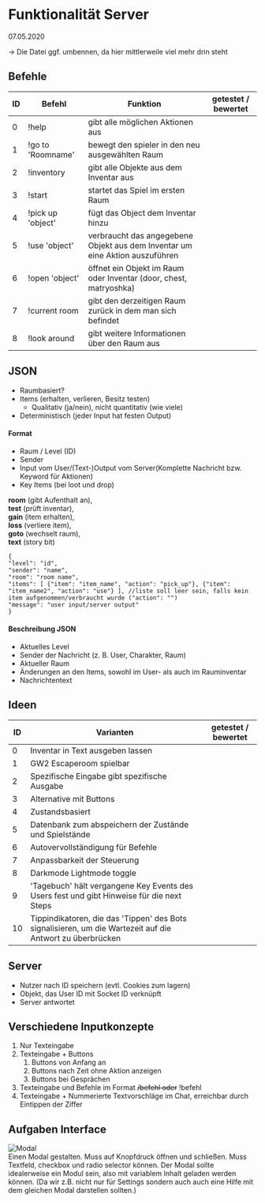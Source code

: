 # Funktionalität Server

07.05.2020

-> Die Datei ggf. umbennen, da hier mittlerweile viel mehr drin steht

## Befehle

| ID  | Befehl            | Funktion                                                                     | getestet / bewertet |
| --- | ----------------- | ---------------------------------------------------------------------------- | ------------------- |
| 0   | !help             | gibt alle möglichen Aktionen aus                                             |                     |
| 1   | !go to 'Roomname' | bewegt den spieler in den neu ausgewählten Raum                              |                     |
| 2   | !inventory        | gibt alle Objekte aus dem Inventar aus                                       |                     |
| 3   | !start            | startet das Spiel im ersten Raum                                             |                     |
| 4   | !pick up 'object' | fügt das Object dem Inventar hinzu                                           |                     |
| 5   | !use 'object'     | verbraucht das angegebene Objekt aus dem Inventar um eine Aktion auszuführen |                     |
| 6   | !open 'object'    | öffnet ein Objekt im Raum oder Inventar (door, chest, matryoshka)            |                     |
| 7   | !current room     | gibt den derzeitigen Raum zurück in dem man sich befindet                    |                     |
| 8   | !look around      | gibt weitere Informationen über den Raum aus                                 |                     |

## JSON

- Raumbasiert?
- Items (erhalten, verlieren, Besitz testen)
  - Qualitativ (ja/nein), nicht quantitativ (wie viele)
- Deterministisch (jeder Input hat festen Output)

#### Format

- Raum / Level (ID)
- Sender
- Input vom User/(Text-)Output vom Server(Komplette Nachricht bzw. Keyword für Aktionen)
- Key Items (bei loot und drop)

**room** (gibt Aufenthalt an),  
**test** (prüft inventar),  
**gain** (item erhalten),  
**loss** (verliere item),  
**goto** (wechselt raum),  
**text** (story bit)

```
{
"level": "id",
"sender": "name",
"room": "room name",
"items": [ {"item": "item_name", "action": "pick_up"}, {"item": "item_name2", "action": "use"} ], //liste soll leer sein, falls kein item aufgenommen/verbraucht wurde ("action": "")
"message": "user input/server output"
}
```

#### Beschreibung JSON

- Aktuelles Level
- Sender der Nachricht (z. B. User, Charakter, Raum)
- Aktueller Raum
- Änderungen an den Items, sowohl im User- als auch im Rauminventar
- Nachrichtentext

## Ideen

| ID  | Varianten                                                                                                 | getestet / bewertet |
| --- | --------------------------------------------------------------------------------------------------------- | ------------------- |
| 0   | Inventar in Text ausgeben lassen                                                                          |                     |
| 1   | GW2 Escaperoom spielbar                                                                                   |                     |
| 2   | Spezifische Eingabe gibt spezifische Ausgabe                                                              |                     |
| 3   | Alternative mit Buttons                                                                                   |                     |
| 4   | Zustandsbasiert                                                                                           |                     |
| 5   | Datenbank zum abspeichern der Zustände und Spielstände                                                    |                     |
| 6   | Autovervollständigung für Befehle                                                                         |                     |
| 7   | Anpassbarkeit der Steuerung                                                                               |                     |
| 8   | Darkmode Lightmode toggle                                                                                 |                     |
| 9   | 'Tagebuch' hält vergangene Key Events des Users fest und gibt Hinweise für die next Steps                 |                     |
| 10  | Tippindikatoren, die das 'Tippen' des Bots signalisieren, um die Wartezeit auf die Antwort zu überbrücken |                     |

## Server

- Nutzer nach ID speichern (evtl. Cookies zum lagern)
- Objekt, das User ID mit Socket ID verknüpft
- Server antwortet

## Verschiedene Inputkonzepte

1. Nur Texteingabe
2. Texteingabe + Buttons
   1. Buttons von Anfang an
   2. Buttons nach Zeit ohne Aktion anzeigen
   3. Buttons bei Gesprächen
3. Texteingabe und Befehle im Format ~~/befehl oder~~ !befehl
4. Texteingabe + Nummerierte Textvorschläge im Chat, erreichbar durch Eintippen der Ziffer

## Aufgaben Interface

![Modal](https://cdn.dribbble.com/users/2631930/screenshots/6783941/driver-listing-page-new-design___1.png)  
Einen Modal gestalten. Muss auf Knopfdruck öffnen und schließen. Muss Textfeld, checkbox und radio selector können.
Der Modal sollte idealerweise ein Modul sein, also mit variablem Inhalt geladen werden können. (Da wir z.B. nicht nur für Settings sondern auch auch eine Hilfe mit dem gleichen Modal darstellen sollten.)
